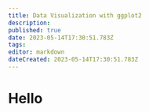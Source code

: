 ```yaml
---
title: Data Visualization with ggplot2
description: 
published: true
date: 2023-05-14T17:30:51.783Z
tags: 
editor: markdown
dateCreated: 2023-05-14T17:30:51.783Z
---
```


# Hello